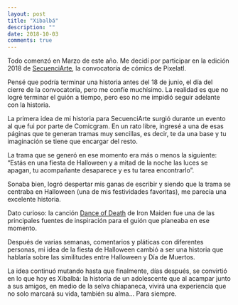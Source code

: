 ```yaml
---
layout: post
title: "Xibalbá"
description: ""
date: 2018-10-03
comments: true
---
```


Todo comenzó en Marzo de este año. Me decidí por participar en la edición 2018 de [SecuenciArte](https://pixelatl.com/es-MX/contenidos/776629BA-24BA-4E36-899B-ABE5044642DF/SecuenciArte.html), la convocatoria de cómics de Pixelatl.

Pensé que podría terminar una historia antes del 18 de junio, el día del cierre de la convocatoria, pero me confíe muchísimo. La realidad es que no logré terminar el guión a tiempo, pero eso no me impidió seguir adelante con la historia.

La primera idea de mi historia para SecuenciArte surgió durante un evento al que fui por parte de Comicgram. En un rato libre, ingresé a una de esas páginas que te generan tramas muy sencillas, es decir, te da una base y tu imaginación se tiene que encargar del resto.

La trama que se generó en ese momento era más o menos la siguiente: “Estás en una fiesta de Halloween y a mitad de la noche las luces se apagan, tu acompañante desaparece y es tu tarea encontrarlo”.

Sonaba bien, logró despertar mis ganas de escribir y siendo que la trama se centraba en Halloween (una de mis festividades favoritas), me parecía una excelente historia.

Dato curioso: la canción [Dance of Death](https://www.youtube.com/watch?v=iPvBDt5cxgs) de Iron Maiden fue una de las principales fuentes de inspiración para el guión que planeaba en ese momento.

Después de varias semanas, comentarios y pláticas con diferentes personas, mi idea de la fiesta de Halloween cambió a ser una historia que hablaría sobre las similitudes entre Halloween y Día de Muertos.

La idea continuó mutando hasta que finalmente, días después, se convirtió en lo que hoy es Xibalbá: la historia de un adolescente que al acampar junto a sus amigos, en medio de la selva chiapaneca, vivirá una experiencia que no solo marcará su vida, también su alma… Para siempre.

